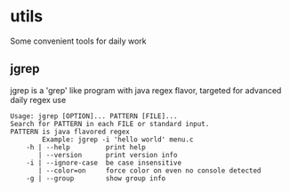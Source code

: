 # utils
Some convenient tools for daily work

## jgrep
jgrep is a 'grep' like program with java regex flavor, targeted for advanced daily regex use

```
Usage: jgrep [OPTION]... PATTERN [FILE]...
Search for PATTERN in each FILE or standard input.
PATTERN is java flavored regex
        Example: jgrep -i 'hello world' menu.c
    -h | --help         print help
       | --version      print version info
    -i | --ignore-case  be case insensitive
       | --color=on     force color on even no console detected
    -g | --group        show group info
```
